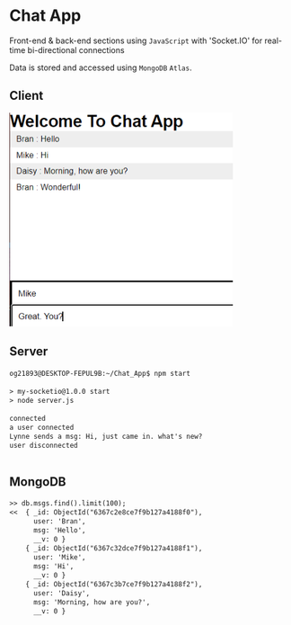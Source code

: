 # Chat App

Front-end & back-end sections using `JavaScript` with 'Socket.IO' for real-time bi-directional connections

Data is stored and accessed using `MongoDB` `Atlas`.

## Client


<img src="2022-11-06_142720.png" height="380">

## Server

```
og21893@DESKTOP-FEPUL9B:~/Chat_App$ npm start

> my-socketio@1.0.0 start
> node server.js

connected
a user connected
Lynne sends a msg: Hi, just came in. what's new?
user disconnected


```


## MongoDB
```Mongodb
>> db.msgs.find().limit(100);
<<  { _id: ObjectId("6367c2e8ce7f9b127a4188f0"),
      user: 'Bran',
      msg: 'Hello',
      __v: 0 }
    { _id: ObjectId("6367c32dce7f9b127a4188f1"),
      user: 'Mike',
      msg: 'Hi',
      __v: 0 }
    { _id: ObjectId("6367c3b7ce7f9b127a4188f2"),
      user: 'Daisy',
      msg: 'Morning, how are you?',
      __v: 0 }
```

